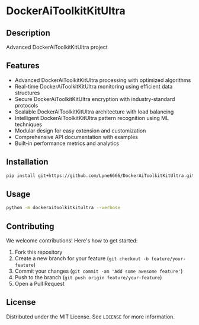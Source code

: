 # DockerAiToolkitKitUltra

## Description

Advanced DockerAiToolkitKitUltra project

## Features

- Advanced DockerAiToolkitKitUltra processing with optimized algorithms
- Real-time DockerAiToolkitKitUltra monitoring using efficient data structures
- Secure DockerAiToolkitKitUltra encryption with industry-standard protocols
- Scalable DockerAiToolkitKitUltra architecture with load balancing
- Intelligent DockerAiToolkitKitUltra pattern recognition using ML techniques
- Modular design for easy extension and customization
- Comprehensive API documentation with examples
- Built-in performance metrics and analytics
## Installation

```bash
pip install git+https://github.com/Lyne6666/DockerAiToolkitKitUltra.git
```

## Usage

```bash
python -m dockeraitoolkitkitultra --verbose
```

## Contributing

We welcome contributions! Here's how to get started:

1. Fork this repository
2. Create a new branch for your feature (`git checkout -b feature/your-feature`)
3. Commit your changes (`git commit -am 'Add some awesome feature'`)
4. Push to the branch (`git push origin feature/your-feature`)
5. Open a Pull Request

## License

Distributed under the MIT License. See `LICENSE` for more information.
